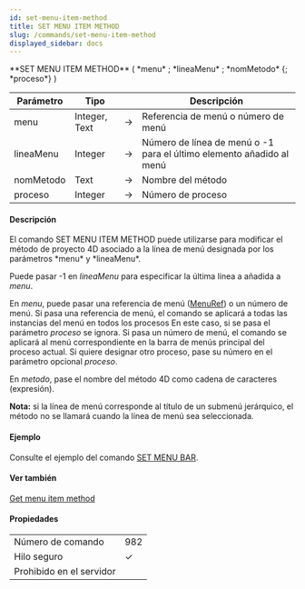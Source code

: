 ```yaml
---
id: set-menu-item-method
title: SET MENU ITEM METHOD
slug: /commands/set-menu-item-method
displayed_sidebar: docs
---
```


<!--REF #_command_.SET MENU ITEM METHOD.Syntax-->**SET MENU ITEM METHOD** ( *menu* ; *lineaMenu* ; *nomMetodo* {; *proceso*} )<!-- END REF-->
<!--REF #_command_.SET MENU ITEM METHOD.Params-->
| Parámetro | Tipo |  | Descripción |
| --- | --- | --- | --- |
| menu | Integer, Text | &#8594;  | Referencia de menú o número de menú |
| lineaMenu | Integer | &#8594;  | Número de línea de menú o -1 para el último elemento añadido al menú |
| nomMetodo | Text | &#8594;  | Nombre del método |
| proceso | Integer | &#8594;  | Número de proceso |

<!-- END REF-->

#### Descripción 

<!--REF #_command_.SET MENU ITEM METHOD.Summary-->El comando SET MENU ITEM METHOD puede utilizarse para modificar el método de proyecto 4D asociado a la línea de menú designada por los parámetros *menu* y *lineaMenu*.<!-- END REF--> 

Puede pasar -1 en *lineaMenu* para especificar la última línea a añadida a *menu*.

En *menu*, puede pasar una referencia de menú ([MenuRef](# "Unique ID (16-character alphanumeric) of a menu")) o un número de menú. Si pasa una referencia de menú, el comando se aplicará a todas las instancias del menú en todos los procesos En este caso, si se pasa el parámetro *proceso* se ignora. Si pasa un número de menú, el comando se aplicará al menú correspondiente en la barra de menús principal del proceso actual. Si quiere designar otro proceso, pase su número en el parámetro opcional *proceso*.

En *metodo*, pase el nombre del método 4D como cadena de caracteres (expresión).

**Nota:** si la línea de menú corresponde al título de un submenú jerárquico, el método no se llamará cuando la línea de menú sea seleccionada.

#### Ejemplo 

Consulte el ejemplo del comando [SET MENU BAR](set-menu-bar.md "SET MENU BAR").

#### Ver también 

[Get menu item method](get-menu-item-method.md)  

#### Propiedades
|  |  |
| --- | --- |
| Número de comando | 982 |
| Hilo seguro | &check; |
| Prohibido en el servidor ||


